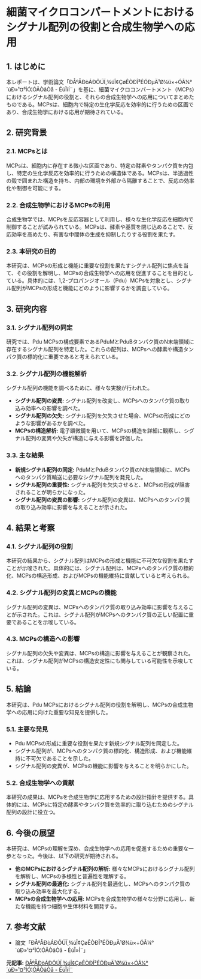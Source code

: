 # 細菌マイクロコンパートメントにおけるシグナル配列の役割と合成生物学への応用

## 1. はじめに

本レポートは、学術論文「ÐÅºÅÐòÁÐÔÚÏ¸¾úÎ¢ÇøÊÒÐÎ³ÉÖÐµÄ¹Ø¼ü×÷ÓÃ¼°´úÐ»¹¤³ÌÓ¦ÓÃÒâÒå - ÉúÎïÍ¨」を基に、細菌マイクロコンパートメント（MCPs）におけるシグナル配列の役割と、それらの合成生物学への応用についてまとめたものである。MCPsは、細胞内で特定の生化学反応を効率的に行うための区画であり、合成生物学における応用が期待されている。

## 2. 研究背景

### 2.1. MCPsとは

MCPsは、細胞内に存在する微小な区画であり、特定の酵素やタンパク質を内包し、特定の生化学反応を効率的に行うための構造体である。MCPsは、半透過性の殻で囲まれた構造を持ち、内部の環境を外部から隔離することで、反応の効率化や制御を可能にする。

### 2.2. 合成生物学におけるMCPsの利用

合成生物学では、MCPsを反応容器として利用し、様々な生化学反応を細胞内で制御することが試みられている。MCPsは、酵素や基質を閉じ込めることで、反応効率を高めたり、有害な中間体の生成を抑制したりする役割を果たす。

### 2.3. 本研究の目的

本研究は、MCPsの形成と機能に重要な役割を果たすシグナル配列に焦点を当て、その役割を解明し、MCPsの合成生物学への応用を促進することを目的としている。具体的には、1,2-プロパンジオール（Pdu）MCPsを対象とし、シグナル配列がMCPsの形成と機能にどのように影響するかを調査している。

## 3. 研究内容

### 3.1. シグナル配列の同定

研究では、Pdu MCPsの構成要素であるPduMとPduBタンパク質のN末端領域に存在するシグナル配列を特定した。これらの配列は、MCPsへの酵素や構造タンパク質の標的化に重要であると考えられている。

### 3.2. シグナル配列の機能解析

シグナル配列の機能を調べるために、様々な実験が行われた。

* **シグナル配列の変異:** シグナル配列を改変し、MCPsへのタンパク質の取り込み効率への影響を調べた。
* **シグナル配列の欠失:** シグナル配列を欠失させた場合、MCPsの形成にどのような影響があるかを調べた。
* **MCPsの構造解析:** 電子顕微鏡を用いて、MCPsの構造を詳細に観察し、シグナル配列の変異や欠失が構造に与える影響を評価した。

### 3.3. 主な結果

* **新規シグナル配列の同定:** PduMとPduBタンパク質のN末端領域に、MCPsへのタンパク質輸送に必要なシグナル配列を発見した。
* **シグナル配列の重要性:** シグナル配列を欠失させると、MCPsの形成が阻害されることが明らかになった。
* **シグナル配列の変異の影響:** シグナル配列の変異は、MCPsへのタンパク質の取り込み効率に影響を与えることが示された。

## 4. 結果と考察

### 4.1. シグナル配列の役割

本研究の結果から、シグナル配列はMCPsの形成と機能に不可欠な役割を果たすことが示唆された。具体的には、シグナル配列は、MCPsへのタンパク質の標的化、MCPsの構造形成、およびMCPsの機能維持に貢献していると考えられる。

### 4.2. シグナル配列の変異とMCPsの機能

シグナル配列の変異は、MCPsへのタンパク質の取り込み効率に影響を与えることが示された。これは、シグナル配列がMCPsへのタンパク質の正しい配置に重要であることを示唆している。

### 4.3. MCPsの構造への影響

シグナル配列の欠失や変異は、MCPsの構造に影響を与えることが観察された。これは、シグナル配列がMCPsの構造安定性にも関与している可能性を示唆している。

## 5. 結論

本研究は、Pdu MCPsにおけるシグナル配列の役割を解明し、MCPsの合成生物学への応用に向けた重要な知見を提供した。

### 5.1. 主要な発見

* Pdu MCPsの形成に重要な役割を果たす新規シグナル配列を同定した。
* シグナル配列が、MCPsへのタンパク質の標的化、構造形成、および機能維持に不可欠であることを示した。
* シグナル配列の変異が、MCPsの機能に影響を与えることを明らかにした。

### 5.2. 合成生物学への貢献

本研究の成果は、MCPsを合成生物学に応用するための設計指針を提供する。具体的には、MCPsに特定の酵素やタンパク質を効率的に取り込むためのシグナル配列の設計に役立つ。

## 6. 今後の展望

本研究は、MCPsの理解を深め、合成生物学への応用を促進するための重要な一歩となった。今後は、以下の研究が期待される。

* **他のMCPsにおけるシグナル配列の解析:** 様々なMCPsにおけるシグナル配列を解析し、MCPsの多様性と普遍性を理解する。
* **シグナル配列の最適化:** シグナル配列を最適化し、MCPsへのタンパク質の取り込み効率を最大化する。
* **MCPsの合成生物学への応用:** MCPsを合成生物学の様々な分野に応用し、新たな機能を持つ細胞や生体材料を開発する。

## 7. 参考文献

* 論文「ÐÅºÅÐòÁÐÔÚÏ¸¾úÎ¢ÇøÊÒÐÎ³ÉÖÐµÄ¹Ø¼ü×÷ÓÃ¼°´úÐ»¹¤³ÌÓ¦ÓÃÒâÒå - ÉúÎ»Í¨」


**元記事:** [ÐÅºÅÐòÁÐÔÚÏ¸¾úÎ¢ÇøÊÒÐÎ³ÉÖÐµÄ¹Ø¼ü×÷ÓÃ¼°´úÐ»¹¤³ÌÓ¦ÓÃÒâÒå - ÉúÎïÍ¨](https://www.ebiotrade.com/newsf/2025-4/20250417155213003.htm)